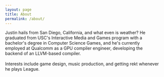 ```yaml
---
layout: page
title: About
permalink: /about/
---
```


Justin hails from San Diego, California, and what even is weather? He graduated from USC's Interactive Media and Games program with a bachelor's degree in Computer Science Games, and he's currently employed at Qualcomm as a GPU compiler engineer, developing the backend of an LLVM-based compiler.
<br><br>
Interests include game design, music production, and getting rekt whenever he plays League.